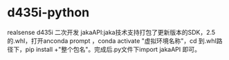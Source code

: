 # d435i-python
realsense d435i 二次开发
jakaAPI:jaka技术支持打包了更新版本的SDK，2.5的.whl，打开anconda prompt ，conda activate "虚拟环境名称"，cd 到.whl路径下，pip install +"整个包名"。完成后.py文件下import jakaAPI 即可。
